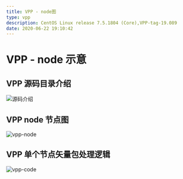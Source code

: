 ```yaml
---
title: VPP - node图
type: vpp
description: CentOS Linux release 7.5.1804 (Core),VPP-tag-19.089
date: 2020-06-22 19:10:42
---
```


# VPP - node 示意

## VPP 源码目录介绍

![源码介绍](/images/vpp_code.png)

## VPP node 节点图

![vpp-node](/images/vpp_node.png)

## VPP 单个节点矢量包处理逻辑

![vpp-code](/images/ethernet-input.png)